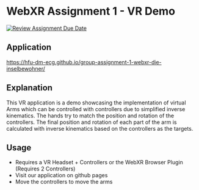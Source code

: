 # WebXR Assignment 1 - VR Demo
[![Review Assignment Due Date](https://classroom.github.com/assets/deadline-readme-button-24ddc0f5d75046c5622901739e7c5dd533143b0c8e959d652212380cedb1ea36.svg)](https://classroom.github.com/a/E5ATIiJe)

## Application
https://hfu-dm-ecg.github.io/group-assignment-1-webxr-die-inselbewohner/
## Explanation
This VR application is a demo showcasing the implementation of virtual Arms which can be controlled with controllers due to simplified inverse kinematics.
The hands try to match the position and rotation of the controllers. The final position and rotation of each part of the arm is calculated with inverse kinematics based on the controllers as the targets. 

## Usage
- Requires a VR Headset + Controllers or the WebXR Browser Plugin (Requires 2 Controllers)
- Visit our application on github pages
- Move the controllers to move the arms